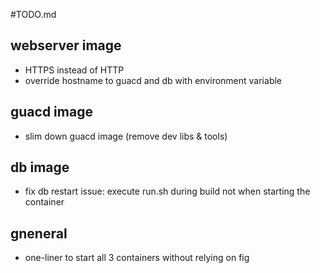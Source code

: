 #TODO.md

## webserver image
- HTTPS instead of HTTP
- override hostname to guacd and db with environment variable

## guacd image
- slim down guacd image (remove dev libs & tools)

## db image
- fix db restart issue: execute run.sh during build not when starting the container

## gneneral
- one-liner to start all 3 containers without relying on fig